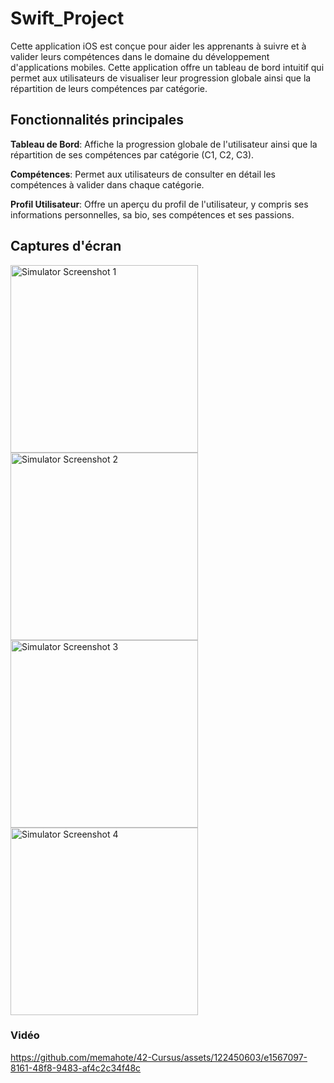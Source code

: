# Swift_Project

Cette application iOS est conçue pour aider les apprenants à suivre et à valider leurs compétences dans le domaine du développement d'applications mobiles. Cette application offre un tableau de bord intuitif qui permet aux utilisateurs de visualiser leur progression globale ainsi que la répartition de leurs compétences par catégorie.

## Fonctionnalités principales

**Tableau de Bord**: Affiche la progression globale de l'utilisateur ainsi que la répartition de ses compétences par catégorie (C1, C2, C3).

**Compétences**: Permet aux utilisateurs de consulter en détail les compétences à valider dans chaque catégorie.

**Profil Utilisateur**: Offre un aperçu du profil de l'utilisateur, y compris ses informations personnelles, sa bio, ses compétences et ses passions.

## Captures d'écran

<img src="https://github.com/memahote/42-Cursus/assets/122450603/15b8fb1f-b9ff-4a16-91f2-0b416dec5473" alt="Simulator Screenshot 1" width="300"/>
<img src="https://github.com/memahote/42-Cursus/assets/122450603/5c91154f-0d85-4b94-9b5c-db8bd9446195" alt="Simulator Screenshot 2" width="300"/>
<img src="https://github.com/memahote/42-Cursus/assets/122450603/51e2ba77-c7e9-4d1d-9fb7-365ea3228116" alt="Simulator Screenshot 3" width="300"/>
<img src="https://github.com/memahote/42-Cursus/assets/122450603/5f04041b-0664-4f1a-afc3-7f87c359929c" alt="Simulator Screenshot 4" width="300"/>

### Vidéo

https://github.com/memahote/42-Cursus/assets/122450603/e1567097-8161-48f8-9483-af4c2c34f48c
